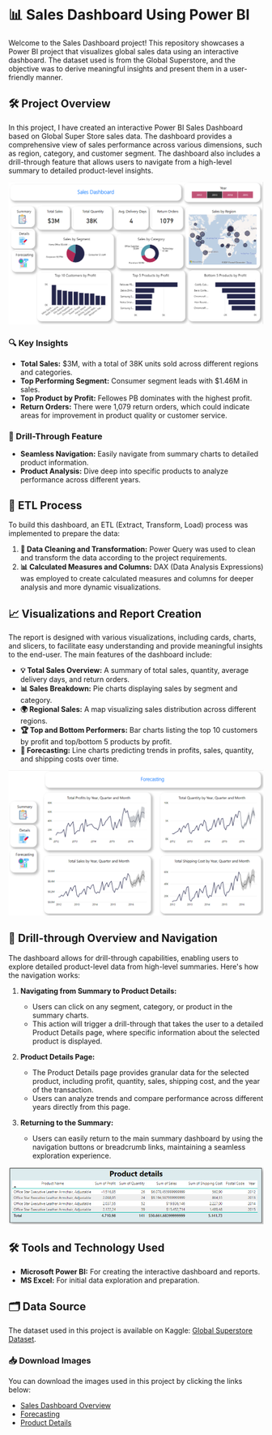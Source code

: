 # 📊 Sales Dashboard Using Power BI

Welcome to the Sales Dashboard project! This repository showcases a Power BI project that visualizes global sales data using an interactive dashboard. The dataset used is from the Global Superstore, and the objective was to derive meaningful insights and present them in a user-friendly manner.

## 🛠️ Project Overview

In this project, I have created an interactive Power BI Sales Dashboard based on Global Super Store sales data. The dashboard provides a comprehensive view of sales performance across various dimensions, such as region, category, and customer segment. The dashboard also includes a drill-through feature that allows users to navigate from a high-level summary to detailed product-level insights.

![Sales Dashboard Overview](https://github.com/binita-roy/Sales-Dashboard/blob/main/Sales_Dashboard_Overview.PNG)

### 🔍 Key Insights

- **Total Sales:** $3M, with a total of 38K units sold across different regions and categories.
- **Top Performing Segment:** Consumer segment leads with $1.46M in sales.
- **Top Product by Profit:** Fellowes PB dominates with the highest profit.
- **Return Orders:** There were 1,079 return orders, which could indicate areas for improvement in product quality or customer service.

### 🔗 Drill-Through Feature

- **Seamless Navigation:** Easily navigate from summary charts to detailed product information.
- **Product Analysis:** Dive deep into specific products to analyze performance across different years.

## 🔄 ETL Process

To build this dashboard, an ETL (Extract, Transform, Load) process was implemented to prepare the data:

1. **🧹 Data Cleaning and Transformation:** Power Query was used to clean and transform the data according to the project requirements.
2. **📊 Calculated Measures and Columns:** DAX (Data Analysis Expressions) was employed to create calculated measures and columns for deeper analysis and more dynamic visualizations.

## 📈 Visualizations and Report Creation

The report is designed with various visualizations, including cards, charts, and slicers, to facilitate easy understanding and provide meaningful insights to the end-user. The main features of the dashboard include:

- **💡 Total Sales Overview:** A summary of total sales, quantity, average delivery days, and return orders.
- **📊 Sales Breakdown:** Pie charts displaying sales by segment and category.
- **🌍 Regional Sales:** A map visualizing sales distribution across different regions.
- **🏆 Top and Bottom Performers:** Bar charts listing the top 10 customers by profit and top/bottom 5 products by profit.
- **🔮 Forecasting:** Line charts predicting trends in profits, sales, quantity, and shipping costs over time.

![Forecasting](https://github.com/binita-roy/Sales-Dashboard/blob/main/Forecasting.PNG)

## 🔗 Drill-through Overview and Navigation

The dashboard allows for drill-through capabilities, enabling users to explore detailed product-level data from high-level summaries. Here's how the navigation works:

1. **Navigating from Summary to Product Details:**
   - Users can click on any segment, category, or product in the summary charts.
   - This action will trigger a drill-through that takes the user to a detailed Product Details page, where specific information about the selected product is displayed.

2. **Product Details Page:**
   - The Product Details page provides granular data for the selected product, including profit, quantity, sales, shipping cost, and the year of the transaction.
   - Users can analyze trends and compare performance across different years directly from this page.

3. **Returning to the Summary:**
   - Users can easily return to the main summary dashboard by using the navigation buttons or breadcrumb links, maintaining a seamless exploration experience.

![Product Details](https://github.com/binita-roy/Sales-Dashboard/blob/main/Product_Details.PNG)

## 🛠️ Tools and Technology Used

- **Microsoft Power BI:** For creating the interactive dashboard and reports.
- **MS Excel:** For initial data exploration and preparation.

## 🗂️ Data Source

The dataset used in this project is available on Kaggle: [Global Superstore Dataset](https://www.kaggle.com/datasets/tahir1413/global-superstore-2016).

### 📥 Download Images

You can download the images used in this project by clicking the links below:

- [Sales Dashboard Overview](https://github.com/binita-roy/Sales-Dashboard/blob/main/Sales_Dashboard_Overview.PNG)
- [Forecasting](https://github.com/binita-roy/Sales-Dashboard/blob/main/Forecasting.PNG)
- [Product Details](https://github.com/binita-roy/Sales-Dashboard/blob/main/Product_Details.PNG)
